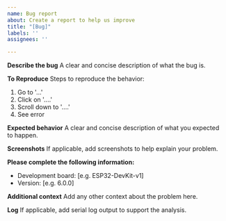 ```yaml
---
name: Bug report
about: Create a report to help us improve
title: "[Bug]"
labels: ''
assignees: ''

---
```


**Describe the bug**
A clear and concise description of what the bug is.

**To Reproduce**
Steps to reproduce the behavior:
1. Go to '...'
2. Click on '....'
3. Scroll down to '....'
4. See error

**Expected behavior**
A clear and concise description of what you expected to happen.

**Screenshots**
If applicable, add screenshots to help explain your problem.

**Please complete the following information:**
 - Development board: [e.g. ESP32-DevKit-v1]
 - Version: [e.g. 6.0.0]

**Additional context**
Add any other context about the problem here.

**Log**
If applicable, add serial log output to support the analysis.
